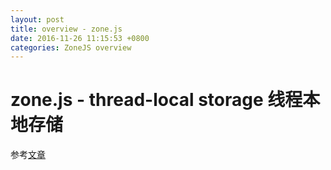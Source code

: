 ```yaml
---
layout: post
title: overview - zone.js
date: 2016-11-26 11:15:53 +0800
categories: ZoneJS overview
---
```


# **zone.js** - thread-local storage 线程本地存储
参考[文章](http://www.cnblogs.com/whitewolf/p/zone-js.html)
